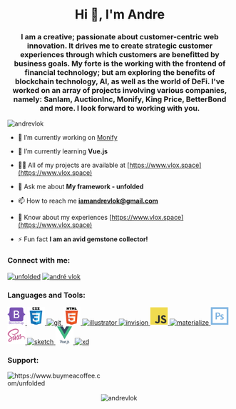 <h1 align="center">Hi 👋, I'm Andre</h1>
<h3 align="center">I am a creative; passionate about customer-centric web innovation. It drives me to create strategic customer experiences through which customers are benefitted by business goals. My forte is the working with the frontend of financial technology; but am exploring the benefits of blockchain technology, AI, as well as the world of DeFi. I've worked on an array of projects involving various companies, namely: Sanlam, AuctionInc, Monify, King Price, BetterBond and more. I look forward to working with you.</h3>

<p align="left"> <img src="https://komarev.com/ghpvc/?username=andrevlok&label=Profile%20views&color=0e75b6&style=flat" alt="andrevlok" /> </p>

- 🔭 I’m currently working on [Monify](https://www.monify.co.za/)

- 🌱 I’m currently learning **Vue.js**

- 👨‍💻 All of my projects are available at [https://www.vlox.space](https://www.vlox.space)

- 💬 Ask me about **My framework - unfolded**

- 📫 How to reach me **iamandrevlok@gmail.com**

- 📄 Know about my experiences [https://www.vlox.space](https://www.vlox.space)

- ⚡ Fun fact **I am an avid gemstone collector!**

<h3 align="left">Connect with me:</h3>
<p align="left">
<a href="https://codepen.io/unfolded" target="blank"><img align="center" src="https://raw.githubusercontent.com/rahuldkjain/github-profile-readme-generator/master/src/images/icons/Social/codepen.svg" alt="unfolded" height="30" width="40" /></a>
<a href="https://www.linkedin.com/in/andr%C3%A9-vlok/" target="blank"><img align="center" src="https://raw.githubusercontent.com/rahuldkjain/github-profile-readme-generator/master/src/images/icons/Social/linked-in-alt.svg" alt="andré vlok" height="30" width="40" /></a>
</p>

<h3 align="left">Languages and Tools:</h3>
<p align="left"> <a href="https://getbootstrap.com" target="_blank" rel="noreferrer"> <img src="https://raw.githubusercontent.com/devicons/devicon/master/icons/bootstrap/bootstrap-plain-wordmark.svg" alt="bootstrap" width="40" height="40"/> </a> <a href="https://www.w3schools.com/css/" target="_blank" rel="noreferrer"> <img src="https://raw.githubusercontent.com/devicons/devicon/master/icons/css3/css3-original-wordmark.svg" alt="css3" width="40" height="40"/> </a> <a href="https://git-scm.com/" target="_blank" rel="noreferrer"> <img src="https://www.vectorlogo.zone/logos/git-scm/git-scm-icon.svg" alt="git" width="40" height="40"/> </a> <a href="https://www.w3.org/html/" target="_blank" rel="noreferrer"> <img src="https://raw.githubusercontent.com/devicons/devicon/master/icons/html5/html5-original-wordmark.svg" alt="html5" width="40" height="40"/> </a> <a href="https://www.adobe.com/in/products/illustrator.html" target="_blank" rel="noreferrer"> <img src="https://www.vectorlogo.zone/logos/adobe_illustrator/adobe_illustrator-icon.svg" alt="illustrator" width="40" height="40"/> </a> <a href="https://www.invisionapp.com/" target="_blank" rel="noreferrer"> <img src="https://www.vectorlogo.zone/logos/invisionapp/invisionapp-icon.svg" alt="invision" width="40" height="40"/> </a> <a href="https://developer.mozilla.org/en-US/docs/Web/JavaScript" target="_blank" rel="noreferrer"> <img src="https://raw.githubusercontent.com/devicons/devicon/master/icons/javascript/javascript-original.svg" alt="javascript" width="40" height="40"/> </a> <a href="https://materializecss.com/" target="_blank" rel="noreferrer"> <img src="https://raw.githubusercontent.com/prplx/svg-logos/5585531d45d294869c4eaab4d7cf2e9c167710a9/svg/materialize.svg" alt="materialize" width="40" height="40"/> </a> <a href="https://www.photoshop.com/en" target="_blank" rel="noreferrer"> <img src="https://raw.githubusercontent.com/devicons/devicon/master/icons/photoshop/photoshop-line.svg" alt="photoshop" width="40" height="40"/> </a> <a href="https://sass-lang.com" target="_blank" rel="noreferrer"> <img src="https://raw.githubusercontent.com/devicons/devicon/master/icons/sass/sass-original.svg" alt="sass" width="40" height="40"/> </a> <a href="https://www.sketch.com/" target="_blank" rel="noreferrer"> <img src="https://www.vectorlogo.zone/logos/sketchapp/sketchapp-icon.svg" alt="sketch" width="40" height="40"/> </a> <a href="https://vuejs.org/" target="_blank" rel="noreferrer"> <img src="https://raw.githubusercontent.com/devicons/devicon/master/icons/vuejs/vuejs-original-wordmark.svg" alt="vuejs" width="40" height="40"/> </a> <a href="https://www.adobe.com/products/xd.html" target="_blank" rel="noreferrer"> <img src="https://cdn.worldvectorlogo.com/logos/adobe-xd.svg" alt="xd" width="40" height="40"/> </a> </p>

<h3 align="left">Support:</h3>
<p><a href="https://www.buymeacoffee.com/unfolded"> <img align="left" src="https://cdn.buymeacoffee.com/buttons/v2/default-yellow.png" height="50" width="210" alt="https://www.buymeacoffee.com/unfolded" /></a></p><br><br>

<p><img align="center" src="https://github-readme-stats.vercel.app/api/top-langs?username=andrevlok&show_icons=true&locale=en&layout=compact" alt="andrevlok" /></p>
